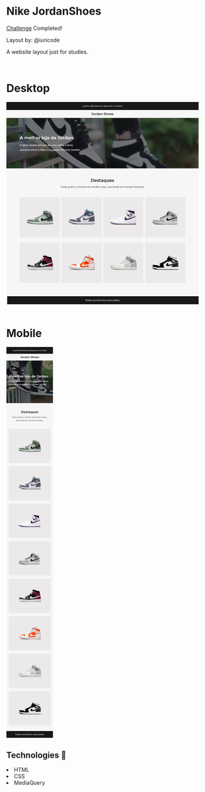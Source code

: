 <h1>Nike JordanShoes</h1>
<p> <a href="#">Challenge</a> Completed!</p>
<p>Layout by: @iuricode</p>

<p> A website layout just for studies.</p>
<br>

<h1>Desktop</h1>
<img src="assets\Shop - Home.png">
<br>
<br>
<h1>Mobile</h1>
<img src="assets\Shop - Home (Mobile).png">

<h2>Technologies 🧪</h2>
<li>HTML</li>
<li>CSS</li>
<li>MediaQuery</li>